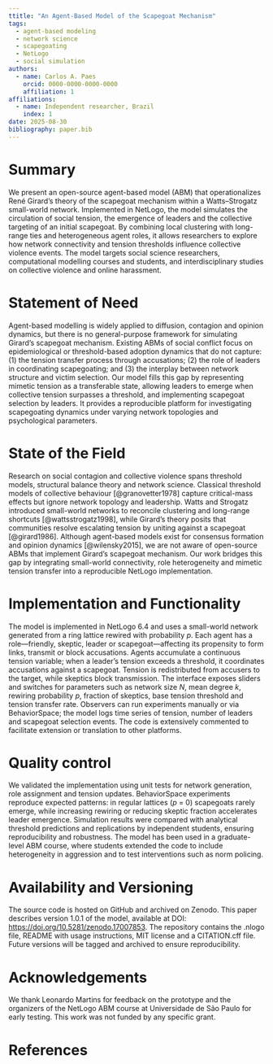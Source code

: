 ```yaml
---
ttitle: "An Agent-Based Model of the Scapegoat Mechanism"
tags:
  - agent-based modeling
  - network science
  - scapegoating
  - NetLogo
  - social simulation
authors:
  - name: Carlos A. Paes
    orcid: 0000-0000-0000-0000
    affiliation: 1
affiliations:
  - name: Independent researcher, Brazil
    index: 1
date: 2025-08-30
bibliography: paper.bib
---
```


# Summary

We present an open-source agent-based model (ABM) that operationalizes René Girard’s theory of the scapegoat mechanism within a Watts–Strogatz small-world network. Implemented in NetLogo, the model simulates the circulation of social tension, the emergence of leaders and the collective targeting of an initial scapegoat. By combining local clustering with long-range ties and heterogeneous agent roles, it allows researchers to explore how network connectivity and tension thresholds influence collective violence events. The model targets social science researchers, computational modelling courses and students, and interdisciplinary studies on collective violence and online harassment.

# Statement of Need

Agent-based modelling is widely applied to diffusion, contagion and opinion dynamics, but there is no general-purpose framework for simulating Girard’s scapegoat mechanism. Existing ABMs of social conflict focus on epidemiological or threshold-based adoption dynamics that do not capture: (1) the tension transfer process through accusations; (2) the role of leaders in coordinating scapegoating; and (3) the interplay between network structure and victim selection. Our model fills this gap by representing mimetic tension as a transferable state, allowing leaders to emerge when collective tension surpasses a threshold, and implementing scapegoat selection by leaders. It provides a reproducible platform for investigating scapegoating dynamics under varying network topologies and psychological parameters.

# State of the Field

Research on social contagion and collective violence spans threshold models, structural balance theory and network science. Classical threshold models of collective behaviour [@granovetter1978] capture critical-mass effects but ignore network topology and leadership. Watts and Strogatz introduced small-world networks to reconcile clustering and long-range shortcuts [@wattsstrogatz1998], while Girard’s theory posits that communities resolve escalating tension by uniting against a scapegoat [@girard1986]. Although agent-based models exist for consensus formation and opinion dynamics [@wilensky2015], we are not aware of open-source ABMs that implement Girard’s scapegoat mechanism. Our work bridges this gap by integrating small-world connectivity, role heterogeneity and mimetic tension transfer into a reproducible NetLogo implementation.

# Implementation and Functionality

The model is implemented in NetLogo 6.4 and uses a small-world network generated from a ring lattice rewired with probability *p*. Each agent has a role—friendly, skeptic, leader or scapegoat—affecting its propensity to form links, transmit or block accusations. Agents accumulate a continuous tension variable; when a leader’s tension exceeds a threshold, it coordinates accusations against a scapegoat. Tension is redistributed from accusers to the target, while skeptics block transmission. The interface exposes sliders and switches for parameters such as network size *N*, mean degree *k*, rewiring probability *p*, fraction of skeptics, base tension threshold and tension transfer rate. Observers can run experiments manually or via BehaviorSpace; the model logs time series of tension, number of leaders and scapegoat selection events. The code is extensively commented to facilitate extension or translation to other platforms.

# Quality control

We validated the implementation using unit tests for network generation, role assignment and tension updates. BehaviorSpace experiments reproduce expected patterns: in regular lattices (*p* = 0) scapegoats rarely emerge, while increasing rewiring or reducing skeptic fraction accelerates leader emergence. Simulation results were compared with analytical threshold predictions and replications by independent students, ensuring reproducibility and robustness. The model has been used in a graduate-level ABM course, where students extended the code to include heterogeneity in aggression and to test interventions such as norm policing.

# Availability and Versioning

The source code is hosted on GitHub and archived on Zenodo. This paper describes version 1.0.1 of the model, available at DOI: https://doi.org/10.5281/zenodo.17007853. The repository contains the .nlogo file, README with usage instructions, MIT license and a CITATION.cff file. Future versions will be tagged and archived to ensure reproducibility.

# Acknowledgements

We thank Leonardo Martins for feedback on the prototype and the organizers of the NetLogo ABM course at Universidade de São Paulo for early testing. This work was not funded by any specific grant.

# References

